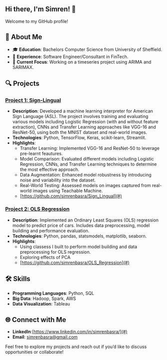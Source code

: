 ## Hi there, I'm Simren! 👋

Welcome to my GitHub profile! 

## 🚀 About Me
- 🎓 **Education**: Bachelors Computer Science from University of Sheffield.
- 💼 **Experience**: Software Engineer/Consultant in FinTech.
- 🔭 **Current Focus**: Working on a timeseries project using ARIMA and SARIMAX.

## 🔍 Projects

### [Project 1: Sign-Lingual](#)
- **Description**: Developed a machine learning interpreter for American Sign Language (ASL). The project involves training and evaluating various models including Logistic Regression (with and without feature extraction), CNNs and Transfer Learning approaches like VGG-16 and ResNet-50, using both the MNIST dataset and real-world images.
- **Technologies**: Python, TensorFlow, Keras, scikit-learn, Streamlit.
- **Highlights**:
  - Transfer Learning: Implemented VGG-16 and ResNet-50 to leverage pre-learnt feautures.
  - Model Comparison: Evaluated different models including Logistic Regression, CNNs, and Transfer Learning techniques to determine the most effective approach.
  - Data Augmentation: Enhanced model robustness by introducing noise and variability into the dataset.
  - Real-World Testing: Assessed models on images captured from real-world images using Teachable Machine.
  - [https://github.com/simrenbasra/Sign_Lingual](#)

### [Project 2: OLS Regression](#)
- **Description**:  Implemented an Ordinary Least Squares (OLS) regression model to predict price of cars. Includes data preprocessing, model building and performance evaluation.
- **Technologies**: Python, pandas, statsmodels, matplotlib, seaborn.
- **Highlights**:
  - Using classess I built to perform model building and data preprocessing for OLS regression.
  - Exploring effects of PCA 
  - [https://github.com/simrenbasra/OLS_Regression](#)

## 🛠 Skills
- **Programming Languages**: Python, SQL
- **Big Data**: Hadoop, Spark, AWS
- **Data Visualization**: Tableau

## 🌐 Connect with Me
- **LinkedIn**:[https://www.linkedin.com/in/simrenbasra/](#)
- **Email**: [simrenbasra@gmail.com](#)

Feel free to explore my projects and reach out if you’d like to discuss opportunities or collaborate!
